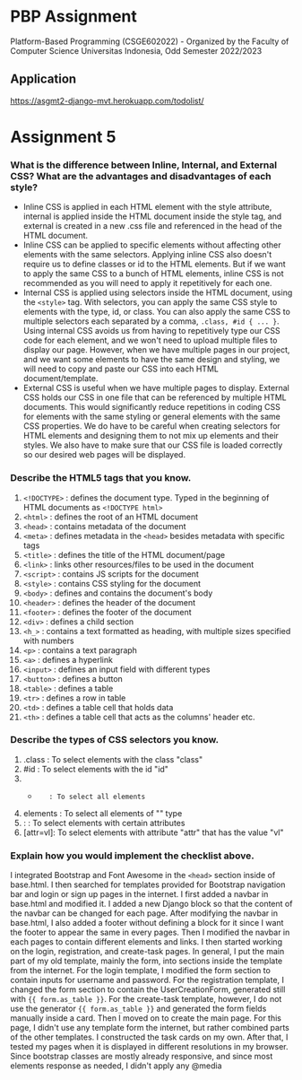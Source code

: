 # PBP Assignment

Platform-Based Programming (CSGE602022) - Organized by the Faculty of Computer Science Universitas Indonesia, Odd Semester 2022/2023

## Application
https://asgmt2-django-mvt.herokuapp.com/todolist/

# Assignment 5
### What is the difference between Inline, Internal, and External CSS? What are the advantages and disadvantages of each style?
- Inline CSS is applied in each HTML element with the style attribute, internal is applied inside the HTML document inside the style tag, and external is created in a new .css file and referenced in the head of the HTML document.
- Inline CSS can be applied to specific elements without affecting other elements with the same selectors. Applying inline CSS also doesn't require us to define classes or id to the HTML elements. But if we want to apply the same CSS to a bunch of HTML elements, inline CSS is not recommended as you will need to apply it repetitively for each one.
- Internal CSS is applied using selectors inside the HTML document, using the `<style>` tag. With selectors, you can apply the same CSS style to elements with the type, id, or class. You can also apply the same CSS to multiple selectors each separated by a comma, `.class, #id { ... }`. Using internal CSS avoids us from having to repetitively type our CSS code for each element, and we won't need to upload multiple files to display our page. However, when we have multiple pages in our project, and we want some elements to have the same design and styling, we will need to copy and paste our CSS into each HTML document/template.
- External CSS is useful when we have multiple pages to display. External CSS holds our CSS in one file that can be referenced by multiple HTML documents. This would significantly reduce repetitions in coding CSS for elements with the same styling or general elements with the same CSS properties. We do have to be careful when creating selectors for HTML elements and designing them to not mix up elements and their styles. We also have to make sure that our CSS file is loaded correctly so our desired web pages will be displayed.

### Describe the HTML5 tags that you know.
1. `<!DOCTYPE>` : defines the document type. Typed in the beginning of HTML documents as `<!DOCTYPE html>`
2. `<html>`     : defines the root of an HTML document
3. `<head>`     : contains metadata of the document
4. `<meta>`     : defines metadata in the `<head>` besides metadata with specific tags
5. `<title>`    : defines the title of the HTML document/page
6. `<link>`     : links other resources/files to be used in the document
7. `<script>`   : contains JS scripts for the document
8. `<style>`    : contains CSS styling for the document
9. `<body>`     : defines and contains the document's body
10. `<header>`  : defines the header of the document
11. `<footer>`  : defines the footer of the document
12. `<div>`     : defines a child section
13. `<h_>`      : contains a text formatted as heading, with multiple sizes specified with numbers
14. `<p>`       : contains a text paragraph
15. `<a>`       : defines a hyperlink
16. `<input>`   : defines an input field with different types
17. `<button>`  : defines a button
18. `<table>`   : defines a table
19. `<tr>`      : defines a row in table
20. `<td>`      : defines a table cell that holds data
21. `<th>`      : defines a table cell that acts as the columns' header
etc.

### Describe the types of CSS selectors you know.
1. .class   : To select elements with the class "class"
2. #id      : To select elements with the id "id"
3. *        : To select all elements
4. elements : To select all elements of "<elements>" type
5. :        : To select elements with certain attributes
6. [attr=vl]: To select elements with attribute "attr" that has the value "vl"

### Explain how you would implement the checklist above.
I integrated Bootstrap and Font Awesome in the `<head>` section inside of base.html. I then searched for templates provided for Bootstrap navigation bar and login or sign up pages in the internet. 
I first added a navbar in base.html and modified it. I added a new Django block so that the content of the navbar can be changed for each page. After modifying the navbar in base.html, I also added a footer without defining a block for it since I want the footer to appear the same in every pages. Then I modified the navbar in each pages to contain different elements and links.
I then started working on the login, registration, and create-task pages. In general, I put the main part of my old template, mainly the form, into sections inside the template from the internet. For the login template, I modified the form section to contain inputs for username and password. For the registration template, I changed the form section to contain the UserCreationForm, generated still with `{{ form.as_table }}`. For the create-task template, however, I do not use the generator `{{ form.as_table }}` and generated the form fields manually inside a card.
Then I moved on to create the main page. For this page, I didn't use any template form the internet, but rather combined parts of the other templates. I constructed the task cards on my own.
After that, I tested my pages when it is displayed in different resolutions in my browser. Since bootstrap classes are mostly already responsive, and since most elements response as needed, I didn't apply any @media

<br>
<br>
